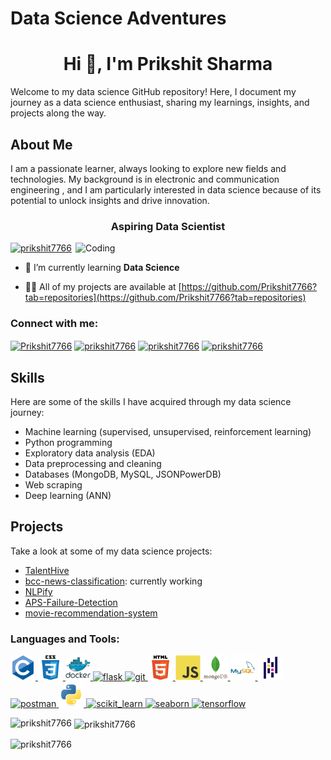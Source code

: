 # Data Science Adventures

<h1 align="center">Hi 👋, I'm Prikshit Sharma</h1>

Welcome to my data science GitHub repository! Here, I document my journey as a data science enthusiast, sharing my learnings, insights, and projects along the way.

## About Me

I am a passionate learner, always looking to explore new fields and technologies. My background is in electronic and communication engineering , and I am particularly interested in data science because of its potential to unlock insights and drive innovation.

<h3 align="center">Aspiring Data Scientist</h3>
<img align="right" alt="Coding" width="400" src= "https://uploads-ssl.webflow.com/5c19100c2b50073e6ee69da1/60d35967a853a1b14851703b_All%20the%20data%20(1).gif">



<p align="left"> <a href="https://twitter.com/prikshit7766" target="blank"><img src="https://img.shields.io/twitter/follow/prikshit7766?logo=twitter&style=for-the-badge" alt="prikshit7766" /></a> </p>

- 🌱 I’m currently learning **Data Science**

- 👨‍💻 All of my projects are available at [https://github.com/Prikshit7766?tab=repositories](https://github.com/Prikshit7766?tab=repositories)

<h3 align="left">Connect with me:</h3>
<p align="left">
<a href="https://twitter.com/prikshit7766" target="blank"><img align="center" src="https://raw.githubusercontent.com/rahuldkjain/github-profile-readme-generator/master/src/images/icons/Social/twitter.svg" alt="Prikshit7766" height="30" width="40" /></a>
<a href="https://linkedin.com/in/prikshit7766" target="blank"><img align="center" src="https://raw.githubusercontent.com/rahuldkjain/github-profile-readme-generator/master/src/images/icons/Social/linked-in-alt.svg" alt="prikshit7766" height="30" width="40" /></a>
<a href="https://instagram.com/prikshit7766" target="blank"><img align="center" src="https://raw.githubusercontent.com/rahuldkjain/github-profile-readme-generator/master/src/images/icons/Social/instagram.svg" alt="prikshit7766" height="30" width="40" /></a>
<a href="https://www.hackerrank.com/prikshit7766" target="blank"><img align="center" src="https://raw.githubusercontent.com/rahuldkjain/github-profile-readme-generator/master/src/images/icons/Social/hackerrank.svg" alt="prikshit7766" height="30" width="40" /></a>
</p>

## Skills

Here are some of the skills I have acquired through my data science journey:

- Machine learning (supervised, unsupervised, reinforcement learning)
- Python programming
- Exploratory data analysis (EDA)
- Data preprocessing and cleaning
- Databases (MongoDB, MySQL, JSONPowerDB)
- Web scraping
- Deep learning (ANN)


## Projects

Take a look at some of my data science projects:

- [TalentHive](https://github.com/Prikshit7766/Job-Recomendation)
- [bcc-news-classification](https://github.com/Prikshit7766/Bcc-news-classification): currently working
- [NLPify](https://github.com/Prikshit7766/NLPify)
- [APS-Failure-Detection](https://github.com/Prikshit7766/APS-Failure-Detection)
- [movie-recommendation-system](https://github.com/Prikshit7766/movie-recommendation-system)

<h3 align="left">Languages and Tools:</h3>
<p align="left"> <a href="https://www.cprogramming.com/" target="_blank" rel="noreferrer"> <img src="https://raw.githubusercontent.com/devicons/devicon/master/icons/c/c-original.svg" alt="c" width="40" height="40"/> </a> <a href="https://www.w3schools.com/css/" target="_blank" rel="noreferrer"> <img src="https://raw.githubusercontent.com/devicons/devicon/master/icons/css3/css3-original-wordmark.svg" alt="css3" width="40" height="40"/> </a> <a href="https://www.docker.com/" target="_blank" rel="noreferrer"> <img src="https://raw.githubusercontent.com/devicons/devicon/master/icons/docker/docker-original-wordmark.svg" alt="docker" width="40" height="40"/> </a> <a href="https://flask.palletsprojects.com/" target="_blank" rel="noreferrer"> <img src="https://www.vectorlogo.zone/logos/pocoo_flask/pocoo_flask-icon.svg" alt="flask" width="40" height="40"/> </a> <a href="https://git-scm.com/" target="_blank" rel="noreferrer"> <img src="https://www.vectorlogo.zone/logos/git-scm/git-scm-icon.svg" alt="git" width="40" height="40"/> </a> <a href="https://www.w3.org/html/" target="_blank" rel="noreferrer"> <img src="https://raw.githubusercontent.com/devicons/devicon/master/icons/html5/html5-original-wordmark.svg" alt="html5" width="40" height="40"/> </a> <a href="https://developer.mozilla.org/en-US/docs/Web/JavaScript" target="_blank" rel="noreferrer"> <img src="https://raw.githubusercontent.com/devicons/devicon/master/icons/javascript/javascript-original.svg" alt="javascript" width="40" height="40"/> </a> <a href="https://www.mongodb.com/" target="_blank" rel="noreferrer"> <img src="https://raw.githubusercontent.com/devicons/devicon/master/icons/mongodb/mongodb-original-wordmark.svg" alt="mongodb" width="40" height="40"/> </a> <a href="https://www.mysql.com/" target="_blank" rel="noreferrer"> <img src="https://raw.githubusercontent.com/devicons/devicon/master/icons/mysql/mysql-original-wordmark.svg" alt="mysql" width="40" height="40"/> </a> <a href="https://pandas.pydata.org/" target="_blank" rel="noreferrer"> <img src="https://raw.githubusercontent.com/devicons/devicon/2ae2a900d2f041da66e950e4d48052658d850630/icons/pandas/pandas-original.svg" alt="pandas" width="40" height="40"/> </a> <a href="https://postman.com" target="_blank" rel="noreferrer"> <img src="https://www.vectorlogo.zone/logos/getpostman/getpostman-icon.svg" alt="postman" width="40" height="40"/> </a> <a href="https://www.python.org" target="_blank" rel="noreferrer"> <img src="https://raw.githubusercontent.com/devicons/devicon/master/icons/python/python-original.svg" alt="python" width="40" height="40"/> </a> <a href="https://scikit-learn.org/" target="_blank" rel="noreferrer"> <img src="https://upload.wikimedia.org/wikipedia/commons/0/05/Scikit_learn_logo_small.svg" alt="scikit_learn" width="40" height="40"/> </a> <a href="https://seaborn.pydata.org/" target="_blank" rel="noreferrer"> <img src="https://seaborn.pydata.org/_images/logo-mark-lightbg.svg" alt="seaborn" width="40" height="40"/> </a> <a href="https://www.tensorflow.org" target="_blank" rel="noreferrer"> <img src="https://www.vectorlogo.zone/logos/tensorflow/tensorflow-icon.svg" alt="tensorflow" width="40" height="40"/> </a> </p>


<p><img align="left" src="https://github-readme-stats.vercel.app/api/top-langs?username=prikshit7766&show_icons=true&locale=en&layout=compact" alt="prikshit7766" /></p>

<p>&nbsp;<img align="center" src="https://github-readme-stats.vercel.app/api?username=prikshit7766&show_icons=true&locale=en" alt="prikshit7766" /></p>

<p><img align="center" src="https://github-readme-streak-stats.herokuapp.com/?user=prikshit7766&" alt="prikshit7766" /></p>
